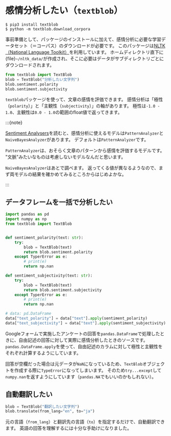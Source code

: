 # 感情分析したい（``textblob``）

```console
$ pip3 install textblob
$ python -m textblob.download_corpora
```

事前準備として、パッケージのインストールに加えて、感情分析に必要な学習データセット（＝コーパス）のダウンロードが必要です。
このパッケージは[NLTK（National Language Toolkit）](https://www.nltk.org/)を利用しています。
ホームディレクトリ直下に{file}`~/nltk_data/`が作成され、そこに必要はデータがサブディレクトリごとにダウンロードされます。

```python
from textblob import TextBlob
blob = TextBlob("分析したい文字列")
blob.sentiment.polarity
blob.sentiment.subjectivity
```

``textblob``パッケージを使って、文章の感情を評価できます。
感情分析は「極性（``polarity``）」と「主観性（``subjectivity``）」の軸があります。
極性は``-1.0 - 1.0``、主観性は``0.0 - 1.0``の範囲のfloat値で返ってきます。

:::{note}

[Sentiment Analysers](https://textblob.readthedocs.io/en/dev/advanced_usage.html#sentiment-analyzers)を読むと、感情分析に使えるモデルは``PatternAnalyzer``と``NaiveBayesAnalyzer``があります。
デフォルトは``PatternAnalyzer``です。

``PatternAnalyzer``は、おそらく文章のパターンから感情を評価するモデルです。
"文脈"みたいなものは考慮しないモデルなんだと思います。

``NaiveBayesAnalyzer``はあとで調べます。
返ってくる値が異なるようなので、まず両モデルの結果を確かめてみるところからはじめよかな。

:::

## データフレームを一括で分析したい

```python
import pandas as pd
import numpy as np
from textblob import TextBlob


def sentiment_polarity(text: str):
    try:
        blob = TextBlob(text)
        return blob.sentiment.polarity
    except TyperError as e:
        # print(e)
        return np.nan

def sentiment_subjectivity(text: str):
    try:
        blob = TextBlob(text)
        return blob.sentiment.subjectivity
    except TyperError as e:
        # print(e)
        return np.nan

# data: pd.DataFrame
data["text_polarity"] = data["text"].apply(sentiment_polarity)
data["text_subjectivity"] = data["text"].apply(sentiment_subjectivity)
```

Googleフォームで実施したアンケートの回答を``pandas.DataFrame``で処理したときに、自由記述の回答に対して実際に感情分析したときのソースです。
``pandas.DataFrame.apply``を使って、自由記述のカラムに対して極性と主観性をそれぞれ計算するようにしています。

回答が空欄だった場合は元データが``NaN``になっているため、``TextBlob``オブジェクトを作成する際に``TypeError``になってしまいます。
そのため``try...except``して``numpy.nan``を返すようにしています（``pandas.NA``でもいいのかもしれない）。

## 自動翻訳したい

```python
blob = TextBlob("翻訳したい文字列")
blob.translate(from_lang="en", to="ja")
```

元の言語（``from_lang``）と翻訳先の言語（``to``）を指定するだけで、自動翻訳できます。
英語の回答を理解するには十分な手助けになりました。
